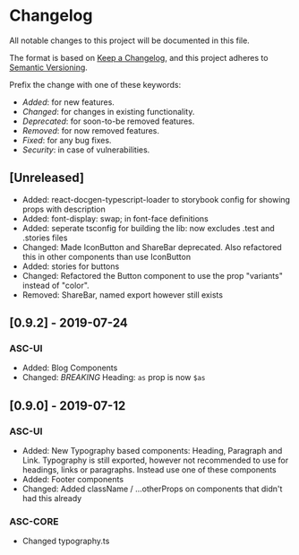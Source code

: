 # Changelog
All notable changes to this project will be documented in this file.

The format is based on [Keep a Changelog](https://keepachangelog.com/en/1.0.0/),
and this project adheres to [Semantic Versioning](https://semver.org/spec/v2.0.0.html).

Prefix the change with one of these keywords:
- *Added*: for new features.
- *Changed*: for changes in existing functionality.
- *Deprecated*: for soon-to-be removed features.
- *Removed*: for now removed features.
- *Fixed*: for any bug fixes.
- *Security*: in case of vulnerabilities.

## [Unreleased]
- Added: react-docgen-typescript-loader to storybook config for showing props with description
- Added: font-display: swap; in font-face definitions
- Added: seperate tsconfig for building the lib: now excludes .test and .stories files
- Changed: Made IconButton and ShareBar deprecated. Also refactored this in other components than 
  use IconButton
- Added: stories for buttons
- Changed: Refactored the Button component to use the prop "variants" instead of "color". 
- Removed: ShareBar, named export however still exists

## [0.9.2] - 2019-07-24
### ASC-UI
- Added: Blog Components
- Changed: *BREAKING* Heading: `as` prop is now `$as`

## [0.9.0] - 2019-07-12
### ASC-UI
- Added: New Typography based components: Heading, Paragraph and Link. Typography is still exported, 
  however not recommended to use for headings, links or paragraphs. Instead use one of these 
  components 
- Added: Footer components
- Changed: Added className / ...otherProps on components that didn't had this already

### ASC-CORE
- Changed typography.ts

